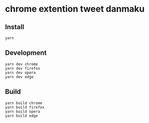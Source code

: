# chrome extention tweet danmaku

## Install

    yarn

## Development

    yarn dev chrome
    yarn dev firefox
    yarn dev opera
    yarn dev edge

## Build

    yarn build chrome
    yarn build firefox
    yarn build opera
    yarn build edge
